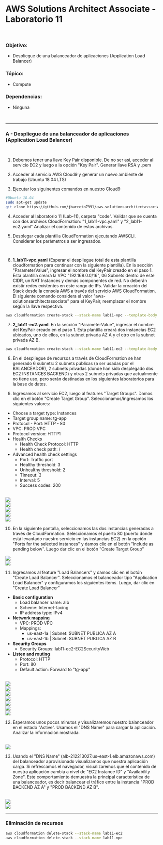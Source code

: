 # AWS Solutions Architect Associate - Laboratorio 11

<br>

### Objetivo: 
* Despliegue de una balanceador de aplicaciones (Application Load Balancer)

### Tópico:
* Compute

### Dependencias:
* Ninguna

<br>

---

### A - Despliegue de una balanceador de aplicaciones (Application Load Balancer)


<br>

1. Debemos tener una llave Key Pair disponible. De no ser así, acceder al servicio EC2 y luego a la opción "Key Pair". Generar llave RSA y .pem 

2. Acceder al servicio AWS Cloud9 y generar un nuevo ambiente de trabajo (Ubuntu 18.04 LTS)

3. Ejecutar los siguinentes comandos en nuestro Cloud9

```bash
#Ubuntu 18.04
sudo apt-get update
git clone https://github.com/jbarreto7991/aws-solutionsarchitectassociate.git
```

4. Acceder al laboratorio 11 (Lab-11), carpeta "code". Validar que se cuenta con dos archivos CloudFormation: "1_lab11-vpc.yaml" y "2_lab11-ec2.yaml"  Analizar el contenido de estos archivos.

5. Desplegar cada plantilla CloudFormation ejecutando AWSCLI. Considerar los parámetros a ser ingresados.

<br>

6. **1_lab11-vpc.yaml** (Esperar el despliegue total de esta plantilla cloudformation para continuar con la siguiente plantilla). En la sección "ParameterValue", ingresar el nombre del KeyPair creado en el paso 1. Esta plantilla creará la VPC "192.168.0.0/16", 06 Subnets dentro de este CIDR, un NAT Instances y demás componentes de red. No deberán existir redes existentes en este rango de IPs. Validar la creación del Stack desde la consola AWS a través del servicio AWS CloudFormation. El siguiente comando considera el valor "aws-solutionsarchitectassociate" para el KeyPair, reemplazar el nombre según la llave respectiva.

```bash
aws cloudformation create-stack --stack-name lab11-vpc --template-body file://~/environment/aws-solutionsarchitectassociate/Lab-11/code/1_lab11-vpc.yaml --parameters ParameterKey=KeyPair,ParameterValue="aws-solutionsarchitectassociate" --capabilities CAPABILITY_IAM
```

7. **2_lab11-ec2.yaml**. En la sección "ParameterValue", ingresar el nombre del KeyPair creado en el paso 1. Esta plantilla creará dos instancias EC2 ubicados, uno de ellos, en la subnet privada AZ A y el otro en la subnet privada AZ B.

```bash
aws cloudformation create-stack --stack-name lab11-ec2 --template-body file://~/environment/aws-solutionsarchitectassociate/Lab-11/code/2_lab11-ec2.yaml --parameters ParameterKey=KeyPair,ParameterValue="aws-solutionsarchitectassociate" --capabilities CAPABILITY_IAM
```

8. En el despliegue de recursos a través de CloudFormation se han generado 6 subnets: 2 subnets públicas (a ser usadas por el BALANCEADOR), 2 subnets privadas (donde han sido desplegado dos EC2 INSTANCES BACKEND) y otras 2 subnets privadas que actualmente no tiene uso, pero serán destinadas en los siguientes laboratorios para la base de datos.

9. Ingresamos al servicio EC2, luego al features "Target Groups". Damos clic en el botón "Create Target Group". Seleccionamos/ingresamos los siguientes valores:

  * Choose a target type: Instances
  * Target group name: tg-app
  * Protocol - Port: HTTP - 80
  * VPC: PROD VPC
  * Protocol version: HTTP1
  * Health Checks
    * Health Check Protocol: HTTP
    * Health check path: /
  * Advanced health check settings
    * Port: Traffic port
    * Healthy threshold: 3
    * Unhealthy threshold: 2
    * Timeout: 3
    * Interval: 5
    * Success codes: 200



<br>

<img src="images/Lab11_01.jpg">

<br>

<img src="images/Lab11_02.jpg">

<br>

<img src="images/Lab11_03.jpg">

<br>

<img src="images/Lab11_04.jpg">

<br>

<img src="images/Lab11_05.jpg">

<br>

10. En la siguiente pantalla, seleccionamos las dos instancias generadas a través de CloudFormation. Seleccionamos el puerto 80 (puerto donde está levantado nuestro servicio en las instancias EC2) en la opción "Ports for the selected instances" y damos clic en el botón "Include as pending below". Luego dar clic en el botón "Create Target Group"

<img src="images/Lab11_06.jpg">

<br>

<img src="images/Lab11_07.jpg">

<br>

11. Ingresamos al feature "Load Balancers" y damos clic en el botón "Create Load Balancer". Seleccionamos el balanceador tipo "Application Load Balancer" y configuramos los siguientes items. Luego, dar clic en "Create Load Balancer"

  * **Basic configuration**
    * Load balancer name: alb
    * Scheme: Internet-facing
    * IP address type: IPv4
  * **Network mapping**
    * VPC: PROD VPC
    * Mappings:
      * us-east-1a | Subnet: SUBNET PUBLICA AZ A
      * us-east-1b | Subnet: SUBNET PUBLICA AZ B
  * **Security Groups**
    * Security Groups: lab11-ec2-EC2SecurityWeb 
  * **Listen and routing**
    * Protocol: HTTP
    * Port: 80
    * Default action: Forward to "tg-app" 

<br>

<img src="images/Lab11_08.jpg">

<br>

<img src="images/Lab11_09.jpg">

<br>

<img src="images/Lab11_10.jpg">

<br>

<img src="images/Lab11_11.jpg">

<br>

<img src="images/Lab11_12.jpg">

<br>

<img src="images/Lab11_13.jpg">

<br>

<img src="images/Lab11_14.jpg">

<br>

12. Esperamos unos pocos minutos y visualizaremos nuestro balanceador en el estado "Active". Usamos el "DNS Name" para cargar la aplicación. Analizar la información mostrada.

<br>

<img src="images/Lab11_15.jpg">

<br>

13. Usando el "DNS Name" (alb-212213027.us-east-1.elb.amazonaws.com) del balanceador aprovisionado visualizamos que nuestra aplicación carga. Si refrescamos el navegador, visualizaremos que el contenido de nuestra aplicación cambia a nivel de "EC2 Instance ID" y "Availability Zone". Este comportamiento demuestra la principal característica de una balanceador, es decir balancear el tráfico entre la instancia "PROD BACKEND AZ A" y "PROD BACKEND AZ B".

<br>

<img src="images/Lab11_16.jpg">

<br>

<img src="images/Lab11_17.jpg">

<br>

---

### Eliminación de recursos

```bash
aws cloudformation delete-stack --stack-name lab11-ec2
aws cloudformation delete-stack --stack-name lab11-vpc
```